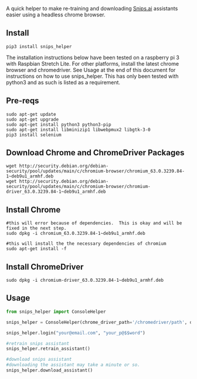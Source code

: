 A quick helper to make re-training and downloading [Snips.ai](https://console.snips.ai) assistants easier using a headless chrome browser.

## Install

```
pip3 install snips_helper
```

The installation instructions below have been tested on a raspberry pi 3 with Raspbian Stretch Lite.  For other platforms, install the latest chrome browser and chromedriver.  See Usage at the end of this document for instructions on how to use snips_helper.  This has only been tested with python3 and as such is listed as a requirement.

## Pre-reqs
```
sudo apt-get update
sudo apt-get upgrade
sudo apt-get install python3 python3-pip
sudo apt-get install libminizip1 libwebpmux2 libgtk-3-0
pip3 install selenium
```

## Download Chrome and ChromeDriver Packages
```
wget http://security.debian.org/debian-security/pool/updates/main/c/chromium-browser/chromium_63.0.3239.84-1~deb9u1_armhf.deb
wget http://security.debian.org/debian-security/pool/updates/main/c/chromium-browser/chromium-driver_63.0.3239.84-1~deb9u1_armhf.deb
```

## Install Chrome
```
#this will error because of dependencies.  This is okay and will be fixed in the next step.
sudo dpkg -i chromium_63.0.3239.84-1~deb9u1_armhf.deb
```

```
#this will install the the necessary dependencies of chromium
sudo apt-get install -f
```

## Install ChromeDriver
```
sudo dpkg -i chromium-driver_63.0.3239.84-1~deb9u1_armhf.deb
```

## Usage

```python
from snips_helper import ConsoleHelper

snips_helper = ConsoleHelper(chrome_driver_path='/chromedriver/path', download_dir='/assistant/download/path')

snips_helper.login("your@email.com", "your_p@$$word")

#retrain snips assistant
snips_helper.retrain_assistant()

#download snips assistant
#downloading the assistant may take a minute or so.  
snips_helper.download_assistant()
```
